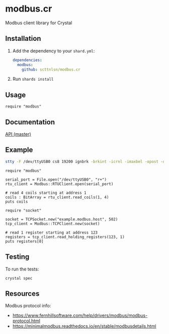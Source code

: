 # modbus.cr

Modbus client library for Crystal

## Installation

1. Add the dependency to your `shard.yml`:

   ```yaml
   dependencies:
     modbus:
       github: scttnlsn/modbus.cr
   ```

2. Run `shards install`

## Usage

```crystal
require "modbus"
```

## Documentation

[API (master)](https://scttnlsn.github.io/modbus.cr/)

## Example

```bash
stty -F /dev/ttyUSB0 cs8 19200 ignbrk -brkint -icrnl -imaxbel -opost -onlcr -isig -icanon -iexten -echo -echoe -echok -echoctl -echoke noflsh -ixon -crtscts -hupcl
```

```crystal
require "modbus"

serial_port = File.open("/dev/ttyUSB0", "r+")
rtu_client = Modbus::RTUClient.open(serial_port)

# read 4 coils starting at address 1
coils : BitArray = rtu_client.read_coils(1, 4)
puts coils

require "socket"

socket = TCPSocket.new("example.modbus.host", 502)
tcp_client = Modbus::TCPClient.new(socket)

# read 1 register starting at address 123
registers = tcp_client.read_holding_registers(123, 1)
puts registers[0]
```

## Testing

To run the tests:

```
crystal spec
```

## Resources

Modbus protocol info:

* https://www.fernhillsoftware.com/help/drivers/modbus/modbus-protocol.html
* https://minimalmodbus.readthedocs.io/en/stable/modbusdetails.html
